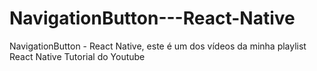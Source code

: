 # NavigationButton---React-Native
NavigationButton - React Native, este é um dos vídeos da minha playlist React Native Tutorial do Youtube
